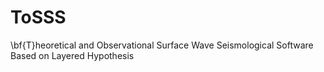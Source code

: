 # ToSSS
\bf{T}heoretical and Observational Surface Wave Seismological Software Based on Layered Hypothesis
